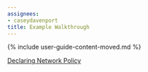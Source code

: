 ```yaml
---
assignees:
- caseydavenport
title: Example Walkthrough
---
```


{% include user-guide-content-moved.md %}

[Declaring Network Policy](/docs/tasks/configure-pod-container/declare-network-policy/)
